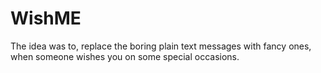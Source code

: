 # WishME
The idea was to, replace the boring plain text messages with fancy ones, when someone wishes you on some special occasions.

